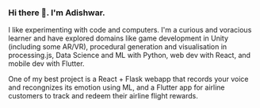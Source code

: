 ### Hi there 👋. I'm Adishwar.

<!--
**AdishWar/AdishWar** is a ✨ _special_ ✨ repository because its `README.md` (this file) appears on your GitHub profile.

Here are some ideas to get you started:

- 🔭 I’m currently working on ...
- 🌱 I’m currently learning ...
- 👯 I’m looking to collaborate on ...
- 🤔 I’m looking for help with ...
- 💬 Ask me about ...
- 📫 How to reach me: ...
- 😄 Pronouns: ...
- ⚡ Fun fact: ...
-->

I like experimenting with code and computers. I'm a curious and voracious learner and have explored domains like game development in Unity (including some AR/VR), procedural generation and visualisation in processing.js, Data Science and ML with Python, web dev with React, and mobile dev with Flutter.

One of my best project is a React + Flask webapp that records your voice and recongnizes its emotion using ML, and a Flutter app for airline customers to track and redeem their airline flight rewards.
